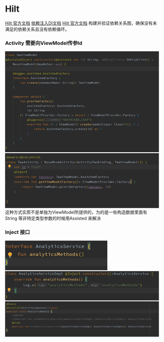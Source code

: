 # Hilt
[Hilt 官方文档](https://developer.android.com/codelabs/android-hilt#0)
[依赖注入DI文档](https://developer.android.com/training/dependency-injection)
[Hilt 官方文档](https://dagger.dev/hilt/gradle-setup.html)
构建并验证依赖关系图，确保没有未满足的依赖关系且没有依赖循环。

### Activity 需要向ViewModel传参Id
![viewModel](../../../images/viewModel.png)  
![activity](../../../images/activity.png)  
这种方式实质不是单独为ViewModel所提供的，为的是一些构造数据里面有String 等非特定类型参数的时候用Assisted 来解决

### Inject 接口
![AnalyticsService](../../../images/AnlyticsService.png)  
![AnalyticsServiceImpl](../../../images/AnalyticsServiceImpl.png)  
![AnalyticsModule](../../../images/AnalyticsModule.png)